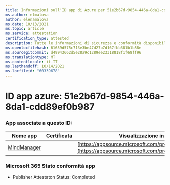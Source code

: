 ```yaml
---
title: Informazioni sull'ID app di Azure per 51e2b67d-9854-446a-8da1-cdd89ef0b987
ms.author: elmalova
author: elenamalova
ms.date: 10/13/2021
ms.topic: article
ms.service: attestation
certification_type: attested
description: Tutte le informazioni di sicurezza e conformità disponibili per 51e2b67d-9854-446a-8da1-cdd89ef0b987.
ms.openlocfilehash: 61659d575c713e3be47d27b7d167fbb381b1b88e
ms.sourcegitcommit: d49943662d5e28a9c1289ee23318818f1f68ff96
ms.translationtype: MT
ms.contentlocale: it-IT
ms.lasthandoff: 10/14/2021
ms.locfileid: "60339678"
---
```

# <a name="azure-app-id-51e2b67d-9854-446a-8da1-cdd89ef0b987"></a>ID app azure: 51e2b67d-9854-446a-8da1-cdd89ef0b987


### <a name="apps-associated-with-this-id"></a>App associate a questo ID:
| **Nome app** | **Certificata** | **Visualizzazione in AppSource** |
|--------------|---------------|-----------------------|
| [MindManager](https://docs.microsoft.com/microsoft-365-app-certification/forward/WA200002261) |  | [https://appsource.microsoft.com/product/office/WA200002261](https://appsource.microsoft.com/product/office/WA200002261) |

### <a name="microsoft-365-app-compliance-status"></a>Microsoft 365 Stato conformità app
- Publisher Attestaton Status: Completed
